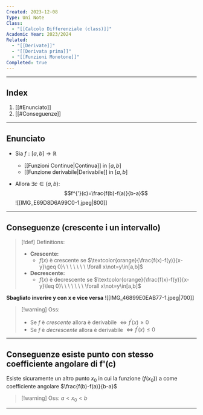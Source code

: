 ```yaml
---
Created: 2023-12-08
Type: Uni Note
Class:
  - "[[Calcolo Differenziale (class)]]"
Academic Year: 2023/2024
Related:
  - "[[Derivate]]"
  - "[[Derivata prima]]"
  - "[[Funzioni Monotone]]"
Completed: true
---
```

---
## Index
1. [[#Enunciato]]
2. [[#Conseguenze]]

---
## Enunciato
- Sia $f:[a,b]\to \mathbb{R}$
	- [[Funzioni Continue|Continua]] in $[a,b]$
	- [[Funzione derivabile|Derivabile]] in $[a,b]$

- Allora $\exists c \in (a,b)$:
	$$f^{'}(c)=\frac{f(b)-f(a)}{b-a}$$
	![[IMG_E69D8D6A99C0-1.jpeg|800]]

---
## Conseguenze (crescente i un intervallo)

>[!def] Definitions:
>- **Crescente:**
> 	- $f(x)$ è crescente se $\textcolor{orange}{\frac{f(x)-f(y)}{x-y}\geq 0}\ \ \ \ \ \ \  \forall x\not=y\in[a,b]$ 
>- **Decrescente:**
> 	- $f(x)$ è decrescente se $\textcolor{orange}{\frac{f(x)-f(y)}{x-y}\leq 0}\ \ \ \ \ \ \  \forall x\not=y\in[a,b]$  

**Sbagliato inverire y con x e vice versa**
![[IMG_46899E0EAB77-1.jpeg|700]]

>[!warning] Oss:
>- Se $f$ è *crescente* allora è derivabile $\iff f^{'}(x)\geq 0$
>- Se $f$ è *decrescente* allora è derivabile $\iff f^{'}(x)\leq 0$

---
## Conseguenze esiste punto con stesso coefficiente angolare di f'(c)

Esiste sicuramente un altro punto $x_{0}$ in cui la funzione ($f(x_{0})$) a come coefficiente angolare $\frac{f(b)-f(a)}{b-a}$

>[!warning] Oss:
>$a<x_{0}<b$

---